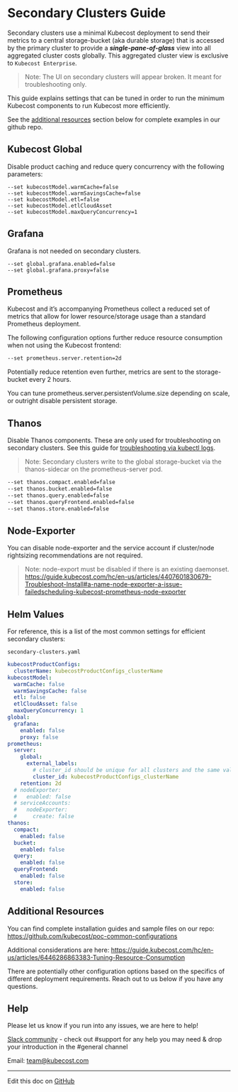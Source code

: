Secondary Clusters Guide
===================

Secondary clusters use a minimal Kubecost deployment to send their metrics to a central storage-bucket (aka durable storage) that is accessed by the primary cluster to provide a ___single-pane-of-glass___ view into all aggregated cluster costs globally. This aggregated cluster view is exclusive to `Kubecost Enterprise`.

> Note: The UI on secondary clusters will appear broken. It meant for troubleshooting only.

This guide explains settings that can be tuned in order to run the minimum Kubecost components to run Kubecost more efficiently. 

See the <a href="https://guide.kubecost.com/hc/en-us/articles/4423256582551-Kubecost-Secondary-Clusters#additional-resources">additional resources</a> section below for complete examples in our github repo.

## Kubecost Global

Disable product caching and reduce query concurrency with the following parameters:

```
--set kubecostModel.warmCache=false
--set kubecostModel.warmSavingsCache=false
--set kubecostModel.etl=false
--set kubecostModel.etlCloudAsset
--set kubecostModel.maxQueryConcurrency=1
```

## Grafana

Grafana is not needed on secondary clusters.

```
--set global.grafana.enabled=false
--set global.grafana.proxy=false
```

## Prometheus

Kubecost and it’s accompanying Prometheus collect a reduced set of metrics that allow for lower resource/storage usage than a standard Prometheus deployment.

The following configuration options further reduce resource consumption when not using the Kubecost frontend:

```sh
--set prometheus.server.retention=2d
```

Potentially reduce retention even further, metrics are sent to the storage-bucket every 2 hours.

You can tune prometheus.server.persistentVolume.size depending on scale, or outright disable persistent storage.

## Thanos

Disable Thanos components. These are only used for troubleshooting on secondary clusters. See this guide for [troubleshooting via kubectl logs](https://guide.kubecost.com/hc/en-us/articles/4407595964695-Long-Term-Storage#troubleshooting).

> Note: Secondary clusters write to the global storage-bucket via the thanos-sidecar on the prometheus-server pod.

```sh
--set thanos.compact.enabled=false
--set thanos.bucket.enabled=false
--set thanos.query.enabled=false
--set thanos.queryFrontend.enabled=false
--set thanos.store.enabled=false
```

## Node-Exporter

You can disable node-exporter and the service account if cluster/node rightsizing recommendations are not required.

> Note: node-export must be disabled if there is an existing daemonset.<br>
> <https://guide.kubecost.com/hc/en-us/articles/4407601830679-Troubleshoot-Install#a-name-node-exporter-a-issue-failedscheduling-kubecost-prometheus-node-exporter>

## Helm Values

For reference, this is a list of the most common settings for efficient secondary clusters:

`secondary-clusters.yaml`
```yaml
kubecostProductConfigs:
  clusterName: kubecostProductConfigs_clusterName
kubecostModel:
  warmCache: false
  warmSavingsCache: false
  etl: false
  etlCloudAsset: false
  maxQueryConcurrency: 1
global:
  grafana:
    enabled: false
    proxy: false
prometheus:
  server:
    global:
      external_labels:
        # cluster_id should be unique for all clusters and the same value as .kubecostProductConfigs.clusterName
        cluster_id: kubecostProductConfigs_clusterName
    retention: 2d
  # nodeExporter:
  #   enabled: false
  # serviceAccounts:
  #   nodeExporter:
  #     create: false
thanos:
  compact:
    enabled: false
  bucket:
    enabled: false
  query:
    enabled: false
  queryFrontend:
    enabled: false
  store:
    enabled: false
```

## Additional Resources

You can find complete installation guides and sample files on our repo:
<https://github.com/kubecost/poc-common-configurations>

Additional considerations are here: <https://guide.kubecost.com/hc/en-us/articles/6446286863383-Tuning-Resource-Consumption>

There are potentially other configuration options based on the specifics of different deployment requirements. Reach out to us below if you have any questions.

## Help
<a name="help"></a>
Please let us know if you run into any issues, we are here to help!

[Slack community](https://join.slack.com/t/kubecost/shared_invite/zt-1dz4a0bb4-InvSsHr9SQsT_D5PBle2rw) - check out #support for any help you may need & drop your introduction in the #general channel

Email: <team@kubecost.com>

---
Edit this doc on [GitHub](https://github.com/kubecost/docs/blob/main/secondary-clusters.md)

<!--- {"article":"4423256582551","section":"4402815636375","permissiongroup":"1500001277122"} --->
